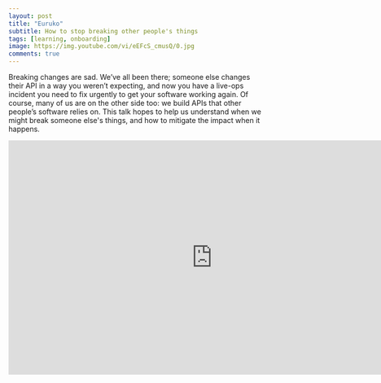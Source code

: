 ```yaml
---
layout: post
title: "Euruko"
subtitle: How to stop breaking other people's things
tags: [learning, onboarding]
image: https://img.youtube.com/vi/eEFcS_cmusQ/0.jpg
comments: true
---
```


Breaking changes are sad. We’ve all been there; someone else changes their API in a way you weren’t expecting, and now you have a live-ops incident you need to fix urgently to get your software working again. Of course, many of us are on the other side too: we build APIs that other people’s software relies on. This talk hopes to help us understand when we might break someone else's things, and how to mitigate the impact when it happens.

<iframe width="800" height="460" src="https://www.youtube.com/embed/eEFcS_cmusQ?start=120" title="YouTube video player" frameborder="0" allow="accelerometer; autoplay; clipboard-write; encrypted-media; gyroscope; picture-in-picture" allowfullscreen></iframe>